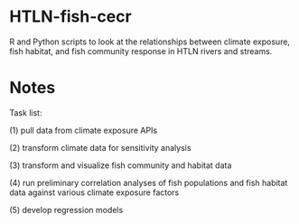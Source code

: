 # HTLN-fish-cecr

R and Python scripts to look at the relationships between climate exposure, 
fish habitat, and fish community response in HTLN rivers and streams.

# Notes

Task list:

(1) pull data from climate exposure APIs

(2) transform climate data for sensitivity analysis 

(3) transform and visualize fish community and habitat data 

(4) run preliminary correlation analyses of fish populations and fish habitat 
data against various climate exposure factors

(5) develop regression models 



